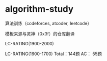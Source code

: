 # algorithm-study
算法训练（codeforces, atcoder, leetcode）


模板来源与灵神（0x3f）的仓库翻译


LC-RATING(1900-2000)


LC-RATING(1600-1700)
Total：144题
AC：   55题


